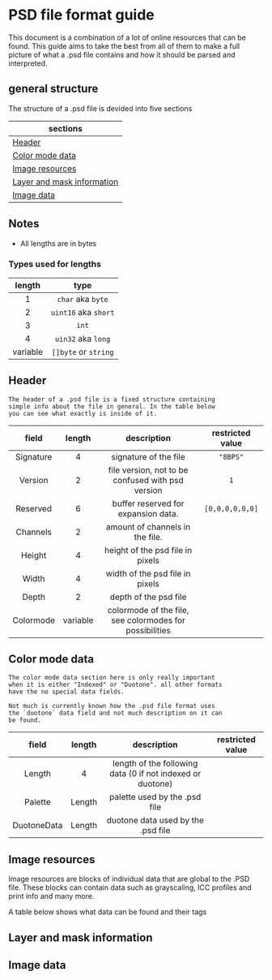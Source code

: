 # PSD file format guide

This document is a combination of a lot of online resources that can be found. This guide aims to take the best from all of them to make a full picture of what a .psd file contains and how it should be parsed and interpreted.

## general structure

The structure of a .psd file is devided into five sections

| sections |
|-------|
| [Header](#header) |
| [Color mode data](#color-mode-data) |
| [Image resources](#image-resources) |
| [Layer and mask information](#layer-and-mask-information) |
| [Image data](#image-data) |

## Notes

 - All lengths are in bytes

 ### Types used for lengths

| length | type |
|:------:|:-----:|
| 1 | `char` aka `byte`|
| 2 | `uint16` aka `short` |
| 3 | `int` |
| 4 | `uin32` aka `long`|
| variable | `[]byte` or `string`|

## Header

    The header of a .psd file is a fixed structure containing
    simple info about the file in general. In the table below
    you can see what exactly is inside of it.

| field | length | description | restricted value|
|:-----:|:------:|:-----------:|:-------------:|
| Signature | 4 |  signature of the file | `"8BPS"` |
| Version | 2 | file version, not to be confused with psd version | `1` |
| Reserved | 6 | buffer reserved for expansion data. | `[0,0,0,0,0,0]` |
| Channels | 2 | amount of channels in the file. | |
| Height | 4 | height of the psd file in pixels | |
| Width | 4 | width of the psd file in pixels |
| Depth | 2 | depth of the psd file |
| Colormode | variable | colormode of the file, see colormodes for possibilities| |

## Color mode data

    The color mode data section here is only really important
    when it is either "Indexed" or "Duotone". all other formats
    have the no special data fields.

    Not much is currently known how the .psd file format uses
    the `duotone` data field and not much description on it can
    be found.



| field | length | description | restricted value |
|:-----:|:------:|:-----------:|:----------------:|
|Length | 4 | length of the following data (0 if not indexed or duotone) | |
|Palette | Length |  palette used by the .psd file | |
|DuotoneData | Length | duotone data used by the .psd file | |

## Image resources

Image resources are blocks of individual data that are global to the .PSD file. These blocks can contain data such as grayscaling, ICC profiles and print info and many more.

A table below shows what data can be found and their tags

## Layer and mask information

## Image data
